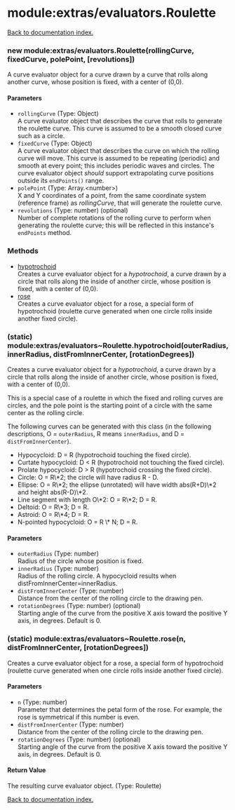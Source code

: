 # module:extras/evaluators.Roulette

[Back to documentation index.](index.md)

<a name='extras_evaluators.Roulette'></a>
### new module:extras/evaluators.Roulette(rollingCurve, fixedCurve, polePoint, [revolutions])

A curve evaluator object for a curve drawn by a curve that rolls along another curve, whose position is fixed, with a center of (0,0).

#### Parameters

* `rollingCurve` (Type: Object)<br>A curve evaluator object that describes the curve that rolls to generate the roulette curve. This curve is assumed to be a smooth closed curve such as a circle.
* `fixedCurve` (Type: Object)<br>A curve evaluator object that describes the curve on which the rolling curve will move. This curve is assumed to be repeating (periodic) and smooth at every point; this includes periodic waves and circles. The curve evaluator object <i>should</i> support extrapolating curve positions outside its <code>endPoints()</code> range.
* `polePoint` (Type: Array.&lt;number>)<br>X and Y coordinates of a point, from the same coordinate system (reference frame) as <i>rollingCurve</i>, that will generate the roulette curve.
* `revolutions` (Type: number) (optional)<br>Number of complete rotations of the rolling curve to perform when generating the roulette curve; this will be reflected in this instance's <code>endPoints</code> method.

### Methods

* [hypotrochoid](#extras_evaluators_Roulette.hypotrochoid)<br>Creates a curve evaluator object for a <i>hypotrochoid</i>, a curve drawn by a circle that rolls along the inside
of another circle, whose position is fixed, with a center of (0,0).
* [rose](#extras_evaluators_Roulette.rose)<br>Creates a curve evaluator object for a rose, a special
form of hypotrochoid (roulette curve generated when one circle rolls
inside another fixed circle).

<a name='extras_evaluators_Roulette.hypotrochoid'></a>
### (static) module:extras/evaluators~Roulette.hypotrochoid(outerRadius, innerRadius, distFromInnerCenter, [rotationDegrees])

Creates a curve evaluator object for a <i>hypotrochoid</i>, a curve drawn by a circle that rolls along the inside
of another circle, whose position is fixed, with a center of (0,0).

This is a special case of a roulette in which the fixed and rolling curves are circles, and the pole point is the starting point of a circle with the same center as the rolling circle.

The following curves can be generated with this class (in the following
descriptions, O = <code>outerRadius</code>, R means <code>innerRadius</code>,
and D = <code>distFromInnerCenter</code>).<ul>
<li>Hypocycloid: D = R (hypotrochoid touching the fixed circle).</li>
<li>Curtate hypocycloid: D < R (hypotrochoid not touching the fixed circle).</li>
<li>Prolate hypocycloid: D > R (hypotrochoid crossing the fixed circle).</li>
<li>Circle: O = R\*2; the circle will have radius R - D.</li>
<li>Ellipse: O = R\*2; the ellipse (unrotated) will have width abs(R+D)\*2
and height abs(R-D)\*2.</li>
<li>Line segment with length O\*2: O = R\*2; D = R.</li>
<li>Deltoid: O = R\*3; D = R.</li>
<li>Astroid: O = R\*4; D = R.</li>
<li>N-pointed hypocycloid: O = R \* N; D = R.</li></ul>

#### Parameters

* `outerRadius` (Type: number)<br>Radius of the circle whose position is fixed.
* `innerRadius` (Type: number)<br>Radius of the rolling circle. A hypocycloid results when distFromInnerCenter=innerRadius.
* `distFromInnerCenter` (Type: number)<br>Distance from the center of the rolling circle to the drawing pen.
* `rotationDegrees` (Type: number) (optional)<br>Starting angle of the curve from the positive X axis toward the positive Y axis, in degrees. Default is 0.

<a name='extras_evaluators_Roulette.rose'></a>
### (static) module:extras/evaluators~Roulette.rose(n, distFromInnerCenter, [rotationDegrees])

Creates a curve evaluator object for a rose, a special
form of hypotrochoid (roulette curve generated when one circle rolls
inside another fixed circle).

#### Parameters

* `n` (Type: number)<br>Parameter that determines the petal form of the rose. For example, the rose is symmetrical if this number is even.
* `distFromInnerCenter` (Type: number)<br>Distance from the center of the rolling circle to the drawing pen.
* `rotationDegrees` (Type: number) (optional)<br>Starting angle of the curve from the positive X axis toward the positive Y axis, in degrees. Default is 0.

#### Return Value

The resulting curve evaluator object. (Type: Roulette)

[Back to documentation index.](index.md)
